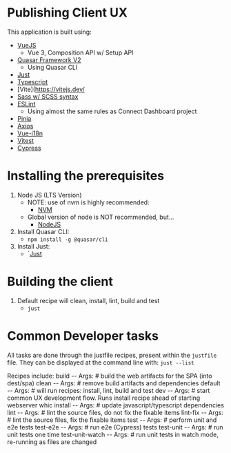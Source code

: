 # Publishing Client UX

This application is built using:
- [VueJS](https://vuejs.org)
    - Vue 3, Composition API w/ Setup API
- [Quasar Framework V2](https://quasar.dev/)
    - Using Quasar CLI
- [Just](https://just.systems)
- [Typescript](https://www.typescriptlang.org/)
- [Vite](https://vitejs.dev/
- [Sass w/ SCSS syntax](https://sass-lang.com/documentation/syntax/)
- [ESLint](https://eslint.org/)
    - Using almost the same rules as Connect Dashboard project
- [Pinia](https://pinia.vuejs.org/)
- [Axios](https://axios-http.com/docs/intro)
- [Vue-i18n](https://vue-i18n.intlify.dev/)
- [Vitest](https://vitest.dev/)
- [Cypress](https://www.cypress.io/)

# Installing the prerequisites

1. Node JS (LTS Version)
    - NOTE: use of nvm is highly recommended:
        - [NVM](https://github.com/nvm-sh/nvm#installing-and-updating)
    - Global version of node is NOT recommended, but...
        - [NodeJS](https://nodejs.org/en/download)
1. Install Quasar CLI:
    - `npm install -g @quasar/cli`
2. Install Just:
    - `[Just](https://just.systems/man/en/)

# Building the client

1. Default recipe will clean, install, lint, build and test
    - `just`

# Common Developer tasks

All tasks are done through the justfile recipes, present within the `justfile` file.
They can be displayed at the command line with: `just --list`

Recipes include:
build            -- Args: # build the web artifacts for the SPA (into dest/spa)
clean            -- Args: # remove build artifacts and dependencies
default          -- Args: # will run recipes: install, lint, build and test
dev              -- Args: # start common UX development flow. Runs install recipe ahead of starting webserver whic
install          -- Args: # update javascript/typescript dependencies
lint             -- Args: # lint the source files, do not fix the fixable items
lint-fix         -- Args: # lint the source files, fix the fixable items
test             -- Args: # perform unit and e2e tests
test-e2e         -- Args: # run e2e (Cypress) tests
test-unit        -- Args: # run unit tests one time
test-unit-watch  -- Args: # run unit tests in watch mode, re-running as files are changed
